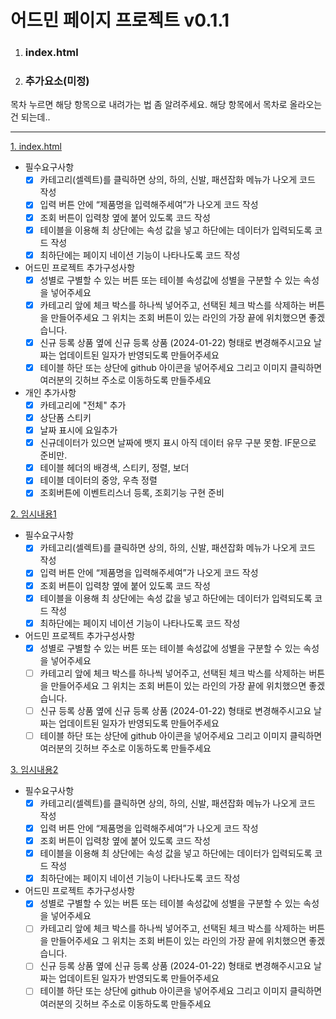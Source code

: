 # 어드민 페이지 프로젝트 v0.1.1

1. ### index.html

2. ### 추가요소(미정)
목차 누르면 해당 항목으로 내려가는 법 좀 알려주세요. 해당 항목에서 목차로 올라오는건 되는데..
***

[1. index.html](#어드민-페이지-프로젝트)
- 필수요구사항
  - [x] 카테고리(셀렉트)를 클릭하면 상의, 하의, 신발, 패션잡화 메뉴가 나오게 코드 작성 
  - [x] 입력 버튼 안에 “제품명을 입력해주세여”가 나오게 코드 작성
  - [x] 조회 버튼이 입력창 옆에 붙어 있도록 코드 작성
  - [x] 테이블을 이용해 최 상단에는 속성 값을 넣고 하단에는 데이터가 입력되도록 코드 작성
  - [x] 최하단에는 페이지 네이션 기능이 나타나도록 코드 작성

- 어드민 프로젝트 추가구성사항
  - [x] 성별로 구별할 수 있는 버튼 또는 테이블 속성값에 성별을 구분할 수 있는 속성을 넣어주세요
  - [x] 카테고리 앞에 체크 박스를 하나씩 넣어주고, 선택된 체크 박스를 삭제하는 버튼을 만들어주세요 그 위치는 조회 버튼이 있는 
        라인의 가장 끝에 위치했으면 좋겠습니다.
  - [x] 신규 등록 상품 옆에  신규 등록 상품 (2024-01-22) 형태로 변경해주시고요 날짜는 업데이트된 일자가 반영되도록 만들어주세요
  - [x] 테이블 하단 또는 상단에 github 아이콘을 넣어주세요 그리고 이미지 클릭하면 여러분의 깃허브 주소로 이동하도록 만들주세요

- 개인 추가사항
  - [x] 카테고리에 "전체" 추가
  - [x] 상단폼 스티키
  - [x] 날짜 표시에 요일추가
  - [x] 신규데이터가 있으면 날짜에 뱃지 표시 아직 데이터 유무 구분 못함. IF문으로 준비만.
  - [x] 테이블 헤더의 배경색, 스티키, 정렬, 보더
  - [x] 테이블 데이터의 중앙, 우측 정렬
  - [x] 조회버튼에 이벤트리스너 등록, 조회기능 구현 준비

[2. 임시내용1](#어드민-페이지-프로젝트)
- 필수요구사항
  - [x] 카테고리(셀렉트)를 클릭하면 상의, 하의, 신발, 패션잡화 메뉴가 나오게 코드 작성 
  - [x] 입력 버튼 안에 “제품명을 입력해주세여”가 나오게 코드 작성
  - [x] 조회 버튼이 입력창 옆에 붙어 있도록 코드 작성
  - [x] 테이블을 이용해 최 상단에는 속성 값을 넣고 하단에는 데이터가 입력되도록 코드 작성
  - [x] 최하단에는 페이지 네이션 기능이 나타나도록 코드 작성

- 어드민 프로젝트 추가구성사항
  - [x] 성별로 구별할 수 있는 버튼 또는 테이블 속성값에 성별을 구분할 수 있는 속성을 넣어주세요
  - [ ] 카테고리 앞에 체크 박스를 하나씩 넣어주고, 선택된 체크 박스를 삭제하는 버튼을 만들어주세요 그 위치는 조회 버튼이 있는 
        라인의 가장 끝에 위치했으면 좋겠습니다.
  - [ ] 신규 등록 상품 옆에  신규 등록 상품 (2024-01-22) 형태로 변경해주시고요 날짜는 업데이트된 일자가 반영되도록 만들어주세요
  - [ ] 테이블 하단 또는 상단에 github 아이콘을 넣어주세요 그리고 이미지 클릭하면 여러분의 깃허브 주소로 이동하도록 만들주세요

[3. 임시내용2](#어드민-페이지-프로젝트)
- 필수요구사항
  - [x] 카테고리(셀렉트)를 클릭하면 상의, 하의, 신발, 패션잡화 메뉴가 나오게 코드 작성 
  - [x] 입력 버튼 안에 “제품명을 입력해주세여”가 나오게 코드 작성
  - [x] 조회 버튼이 입력창 옆에 붙어 있도록 코드 작성
  - [x] 테이블을 이용해 최 상단에는 속성 값을 넣고 하단에는 데이터가 입력되도록 코드 작성
  - [x] 최하단에는 페이지 네이션 기능이 나타나도록 코드 작성

- 어드민 프로젝트 추가구성사항
  - [x] 성별로 구별할 수 있는 버튼 또는 테이블 속성값에 성별을 구분할 수 있는 속성을 넣어주세요
  - [ ] 카테고리 앞에 체크 박스를 하나씩 넣어주고, 선택된 체크 박스를 삭제하는 버튼을 만들어주세요 그 위치는 조회 버튼이 있는 
        라인의 가장 끝에 위치했으면 좋겠습니다.
  - [ ] 신규 등록 상품 옆에  신규 등록 상품 (2024-01-22) 형태로 변경해주시고요 날짜는 업데이트된 일자가 반영되도록 만들어주세요
  - [ ] 테이블 하단 또는 상단에 github 아이콘을 넣어주세요 그리고 이미지 클릭하면 여러분의 깃허브 주소로 이동하도록 만들주세요
